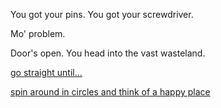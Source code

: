 You got your pins. You got your screwdriver.

Mo' problem.

Door's open. You head into the vast wasteland.

[go straight until...](../../love/love.md)

[spin around in circles and think of a happy place](../../my-story/my-story.md)

